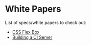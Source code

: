 # White Papers

List of specs/white papers to check out:

* [CSS Flex Box](https://www.w3.org/TR/css-flexbox-1/#min-size-auto)
* [Building a CI Server](https://developer.github.com/v3/guides/building-a-ci-server/)
